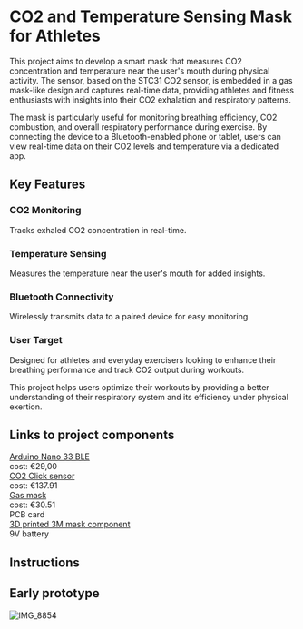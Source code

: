 # <p align="center">
# CO2 and Temperature Sensing Mask for Athletes
</p>

This project aims to develop a smart mask that measures CO2 concentration and temperature near the user's mouth during physical activity. The sensor, based on the STC31 CO2 sensor, is embedded in a gas mask-like design and captures real-time data, providing athletes and fitness enthusiasts with insights into their CO2 exhalation and respiratory patterns.

The mask is particularly useful for monitoring breathing efficiency, CO2 combustion, and overall respiratory performance during exercise. By connecting the device to a Bluetooth-enabled phone or tablet, users can view real-time data on their CO2 levels and temperature via a dedicated app.

## Key Features <br />
### CO2 Monitoring  <br />
Tracks exhaled CO2 concentration in real-time. <br />
### Temperature Sensing <br />
Measures the temperature near the user's mouth for added insights. <br />
### Bluetooth Connectivity <br />
Wirelessly transmits data to a paired device for easy monitoring. <br />
### User Target <br />
Designed for athletes and everyday exercisers looking to enhance their breathing performance and track CO2 output during workouts. <br />

This project helps users optimize their workouts by providing a better understanding of their respiratory system and its efficiency under physical exertion.

## Links to project components <br />
[Arduino Nano 33 BLE](https://store.arduino.cc/en-se/products/nano-33-ble-rev2) <br />
cost: €29,00  <br />
[CO2 Click sensor](https://www.mikroe.com/co2-click) <br /> 
cost: €137.91  <br />
[Gas mask](https://www.tradeinn.com/waveinn/en/3m-series-6000-mask/138958956/p?utm_source=google_products&utm_medium=merchant&id_producte=16274255&country=se) <br />
cost: €30.51 <br />
PCB card <br />
[3D printed 3M mask component](https://www.thingiverse.com/thing:4492721) <br /> 
9V battery <br />

## Instructions <br />

## Early prototype
![IMG_8854](https://github.com/user-attachments/assets/018e19a2-566c-45b7-bed4-3dd9d968c381)

